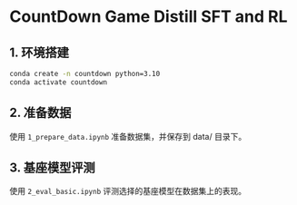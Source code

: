 # CountDown Game Distill SFT and RL

## 1. 环境搭建

```bash
conda create -n countdown python=3.10
conda activate countdown
```

## 2. 准备数据

使用 `1_prepare_data.ipynb` 准备数据集，并保存到 data/ 目录下。

## 3. 基座模型评测

使用 `2_eval_basic.ipynb` 评测选择的基座模型在数据集上的表现。